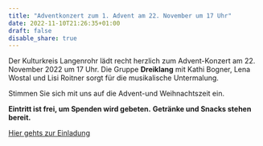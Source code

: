 ```yaml
---
title: "Adventkonzert zum 1. Advent am 22. November um 17 Uhr"
date: 2022-11-10T21:26:35+01:00
draft: false
disable_share: true
---
```


Der Kulturkreis Langenrohr lädt recht herzlich zum Advent-Konzert am 22. November 2022 um 17 Uhr.
Die Gruppe __Dreiklang__ mit Kathi Bogner, Lena Wostal und Lisi Roitner sorgt für die musikalische Untermalung.

Stimmen Sie sich mit uns auf die Advent-und Weihnachtszeit ein.

__Eintritt ist frei, um Spenden wird gebeten.__
__Getränke und Snacks stehen bereit.__

[Hier gehts zur Einladung](/posts/2022/adventkonzert.pdf)
